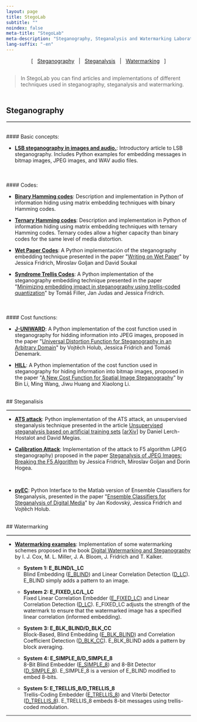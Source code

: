 ```yaml
---
layout: page
title: StegoLab
subtitle: "" 
noindex: false
meta-title: "StegoLab"
meta-description: "Steganography, Steganalysis and Watermarking Laboratory"
lang-suffix: "-en"
---
```


<style>
    [id]::before {
        content: '';
        display: block;
        height:      70px;
        margin-top: -70px;
        visibility: hidden;
    }
</style>


<center style='margin-bottom:30px'>
[ &nbsp; <a href='#steganography'>Steganography</a> &nbsp;
| &nbsp; <a href='#steganalysis'>Steganalysis</a> &nbsp;  
| &nbsp; <a href='#watermarking'>Watermarking</a> &nbsp; ]
</center>

> In StegoLab you can find articles and implementations of different 
> techniques used in steganography, steganalysis and watermarking.


<div style='margin-bottom:50px'></div>


## Steganography
<hr style='border:1px solid #ccc'>


<div style='margin-bottom:30px'></div>
#### Basic concepts:

- **[LSB steganography in images and audio.](/stego/blog/lsb-en)**: Introductory article to LSB steganography. Includes Python examples for embedding messages in bitmap images, JPEG images, and WAV audio files.



<div style='margin-bottom:50px'></div>
#### Codes:

- **[Binary Hamming codes](/stego/lab/codes/binary-hamming-en)**: Description and implementation in Python of information hiding using matrix embedding techniques with binary Hamming codes. 


- **[Ternary Hamming codes](/stego/lab/codes/ternary-hamming-en)**: Description and implementation in Python of information hiding using matrix embedding techniques with ternary Hamming codes. Ternary codes allow a higher capacity than binary codes for the same level of media distortion.

- **[Wet Paper Codes](https://github.com/daniellerch/stegolab/tree/master/codes/wet_paper_codes.py)**: A Python implementación of the steganography embedding technique presented in the paper "[Writing on Wet Paper](http://www.ws.binghamton.edu/fridrich/Research/EI5681-33_WPC.pdf)" by Jessica Fridrich, Miroslav Goljan and David Soukal

- **[Syndrome Trellis Codes](https://github.com/daniellerch/stegolab/tree/master/codes/STC.py)**: A Python implementation of the steganography embedding technique presented in the paper "[Minimizing embedding impact in steganography using trellis-coded quantization](https://doi.org/10.1117/12.838002)" by Tomáš Filler, Jan Judas and Jessica Fridrich.



<div style='margin-bottom:50px'></div>
#### Cost functions:

- **[J-UNIWARD](https://github.com/daniellerch/stegolab/tree/master/J-UNIWARD)**: 
  A Python implementation of the cost function used in steganography for hidding information into JPEG images, proposed in the paper "[Universal Distortion Function for Steganography in an Arbitrary Domain](https://link.springer.com/article/10.1186/1687-417X-2014-1)" by Vojtěch Holub, Jessica Fridrich and Tomáš Denemark. 

- **[HILL](https://github.com/daniellerch/stegolab/tree/master/HILL)**: 
  A Python implementation of the cost function used in steganography for hiding information into bitmap images, proposed in the paper "[A New Cost Function for Spatial Image Steganography](https://ieeexplore.ieee.org/document/7025854)" by Bin Li, Ming Wang, Jiwu Huang and Xiaolong Li.


<br>
## Steganalisis
<hr style='border:1px solid #ccc'>

- **[ATS attack](https://github.com/daniellerch/papers_code/tree/master/ATS)**: Python implementation of the ATS attack, an unsupervised steganalysis technique presented in the article [Unsupervised steganalysis based on artificial training sets](https://www.sciencedirect.com/science/article/abs/pii/S0952197616000026) [[arXiv](https://arxiv.org/abs/2107.13862)] by Daniel Lerch-Hostalot and David Megías.

- **[Calibration Attack](https://github.com/daniellerch/stegolab/tree/master/calibration)**: Implementation of the attack to F5 algorithm (JPEG steganography) proposed in the paper [Steganalysis of JPEG Images: Breaking the F5 Algorithm](https://link.springer.com/chapter/10.1007/3-540-36415-3_20) by Jessica Fridrich, Miroslav Goljan and Dorin Hogea.
<div style='height:16px'></div>

- **[pyEC](https://github.com/daniellerch/stegolab/tree/master/pyEC)**: Python Interface to the Matlab version of Ensemble Classifiers for Steganalysis, presented in the paper "[Ensemble Classifiers for Steganalysis of Digital Media](https://ieeexplore.ieee.org/document/6081929)" by Jan Kodovský, Jessica Fridrich and Vojtěch Holub.






<br>
## Watermarking
<hr style='border:1px solid #ccc'>



- **[Watermarking examples](https://github.com/daniellerch/stegolab/tree/master/watermarking)**: Implementation of some watermarking schemes proposed in the book [Digital Watermarking and Steganography](https://www.elsevier.com/books/digital-watermarking-and-steganography/cox/978-0-12-372585-1)  by I. J. Cox, M. L. Miller, J. A. Bloom, J. Fridrich and T. Kalker.

    - **System 1: E_BLIND/L_LC**<br>Blind Embedding ([E_BLIND](https://github.com/daniellerch/stegolab/tree/master/watermarking/E_BLIND.py)) and Linear Correlation Detection ([D_LC](https://github.com/daniellerch/stegolab/tree/master/watermarking/D_LC.py)). E_BLIND simply adds a pattern to an image.

    - **System 2: E_FIXED_LC/L_LC**<br>
      Fixed Linear Correlation Embedder ([E_FIXED_LC](https://github.com/daniellerch/stegolab/tree/master/watermarking/E_FIXED_LC.py)) and Linear Correlation Detection ([D_LC](https://github.com/daniellerch/stegolab/tree/master/watermarking/D_LC.py)). E_FIXED_LC adjusts the strength of the watermark to ensure that the watermarked image has a specified linear correlation (informed embedding). 

    - **System 3: E_BLK_BLIND/D_BLK_CC**<br>
      Block-Based, Blind Embedding ([E_BLK_BLIND](https://github.com/daniellerch/stegolab/tree/master/watermarking/E_BLK_BLIND.py)) and Correlation Coefficient Detection ([D_BLK_CC](https://github.com/daniellerch/stegolab/tree/master/watermarking/D_BLK_CC.py)). E_BLK_BLIND adds a pattern by block averaging.


    - **System 4: E_SIMPLE_8/D_SIMPLE_8**<br>
      8-Bit Blind Embedder ([E_SIMPLE_8](https://github.com/daniellerch/stegolab/tree/master/watermarking/E_SIMPLE_8.py)) and 8-Bit Detector ([D_SIMPLE_8](https://github.com/daniellerch/stegolab/tree/master/watermarking/D_SIMPLE_8.py)). E_SIMPLE_8 is a version of E_BLIND modified to embed 8-bits.

    - **System 5: E_TRELLIS_8/D_TRELLIS_8**<br>
      Trellis-Coding Embedder ([E_TRELLIS_8](https://github.com/daniellerch/stegolab/tree/master/watermarking/E_TRELLIS_8.py)) and Viterbi Detector ([D_TRELLIS_8](https://github.com/daniellerch/stegolab/tree/master/watermarking/D_TRELLIS_8.py)). E_TRELLIS_8 embeds 8-bit messages using trellis-coded modulation.









<hr>
<br><br>


